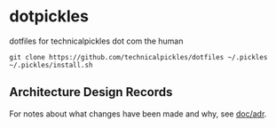 # dotpickles

dotfiles for technicalpickles dot com the human

```
git clone https://github.com/technicalpickles/dotfiles ~/.pickles
~/.pickles/install.sh
```

## Architecture Design Records

For notes about what changes have been made and why, see [doc/adr](doc/adr).
